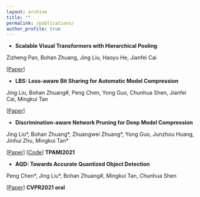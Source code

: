 ```yaml
---
layout: archive
title: ""
permalink: /publications/
author_profile: true
---
```


- **Scalable Visual Transformers with Hierarchical Pooling**

Zizheng Pan, Bohan Zhuang, Jing Liu, Haoyu He, Jianfei Cai

[[Paper](https://arxiv.org/abs/2103.10619)]

- **LBS: Loss-aware Bit Sharing for Automatic Model Compression**

Jing Liu, Bohan Zhuang\#, Peng Chen, Yong Guo, Chunhua Shen, Jianfei Cai, Mingkui Tan

[[Paper](https://arxiv.org/abs/2101.04935)]


- **Discrimination-aware Network Pruning for Deep Model Compression**

Jing Liu\*, Bohan Zhuang\*, Zhuangwei Zhuang\*, Yong Guo, Junzhou Huang, Jinhui Zhu, Mingkui Tan\*

[[Paper](https://ieeexplore.ieee.org/document/9384353)] [[Code](https://github.com/SCUT-AILab/DCP)] **TPAMI2021**

- **AQD: Towards Accurate Quantized Object Detection**

Peng Chen\*, Jing Liu\*, Bohan Zhuang\#, Mingkui Tan, Chunhua Shen

[[Paper](https://arxiv.org/abs/2007.06919)]  **CVPR2021 oral**







